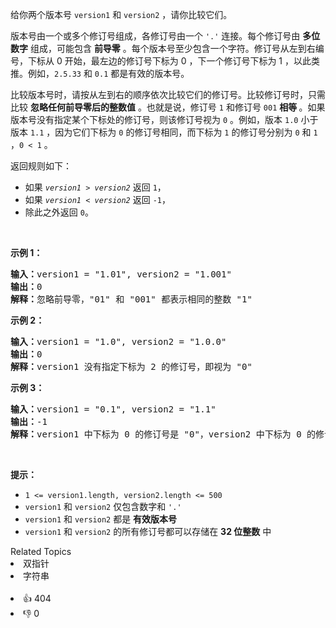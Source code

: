 <p>给你两个版本号 <code>version1</code> 和 <code>version2</code> ，请你比较它们。</p>

<p>版本号由一个或多个修订号组成，各修订号由一个 <code>'.'</code> 连接。每个修订号由 <strong>多位数字</strong> 组成，可能包含 <strong>前导零</strong> 。每个版本号至少包含一个字符。修订号从左到右编号，下标从 0 开始，最左边的修订号下标为 0 ，下一个修订号下标为 1 ，以此类推。例如，<code>2.5.33</code> 和 <code>0.1</code> 都是有效的版本号。</p>

<p>比较版本号时，请按从左到右的顺序依次比较它们的修订号。比较修订号时，只需比较 <strong>忽略任何前导零后的整数值</strong> 。也就是说，修订号 <code>1</code> 和修订号 <code>001</code> <strong>相等 </strong>。如果版本号没有指定某个下标处的修订号，则该修订号视为 <code>0</code> 。例如，版本 <code>1.0</code> 小于版本 <code>1.1</code> ，因为它们下标为 <code>0</code> 的修订号相同，而下标为 <code>1</code> 的修订号分别为 <code>0</code> 和 <code>1</code> ，<code>0 &lt; 1</code> 。</p>

<p>返回规则如下：</p>

<ul> 
 <li>如果&nbsp;<code><em>version1&nbsp;</em>&gt;&nbsp;<em>version2</em></code>&nbsp;返回&nbsp;<code>1</code>，</li> 
 <li>如果&nbsp;<code><em>version1&nbsp;</em>&lt;&nbsp;<em>version2</em></code> 返回 <code>-1</code>，</li> 
 <li>除此之外返回 <code>0</code>。</li> 
</ul>

<p>&nbsp;</p>

<p><strong>示例 1：</strong></p>

<pre>
<strong>输入：</strong>version1 = "1.01", version2 = "1.001"
<strong>输出：</strong>0
<strong>解释：</strong>忽略前导零，"01" 和 "001" 都表示相同的整数 "1"
</pre>

<p><strong>示例 2：</strong></p>

<pre>
<strong>输入：</strong>version1 = "1.0", version2 = "1.0.0"
<strong>输出：</strong>0
<strong>解释：</strong>version1 没有指定下标为 2 的修订号，即视为 "0"
</pre>

<p><strong>示例 3：</strong></p>

<pre>
<strong>输入：</strong>version1 = "0.1", version2 = "1.1"
<strong>输出：</strong>-1
<strong>解释：</strong>version1 中下标为 0 的修订号是 "0"，version2 中下标为 0 的修订号是 "1" 。0 &lt; 1，所以 version1 &lt; version2
</pre>

<p>&nbsp;</p>

<p><strong>提示：</strong></p>

<ul> 
 <li><code>1 &lt;= version1.length, version2.length &lt;= 500</code></li> 
 <li><code>version1</code> 和 <code>version2</code> 仅包含数字和 <code>'.'</code></li> 
 <li><code>version1</code> 和 <code>version2</code> 都是 <strong>有效版本号</strong></li> 
 <li><code>version1</code> 和 <code>version2</code> 的所有修订号都可以存储在 <strong>32 位整数</strong> 中</li> 
</ul>

<div><div>Related Topics</div><div><li>双指针</li><li>字符串</li></div></div><br><div><li>👍 404</li><li>👎 0</li></div>